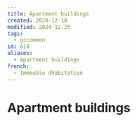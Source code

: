 ```yaml
---
title: Apartment buildings
created: 2024-12-18
modified: 2024-12-25
tags:
  - gccommon
id: 614
aliases:
  - Apartment buildings
french:
  - Immeuble dhabitation
---
```

# Apartment buildings

